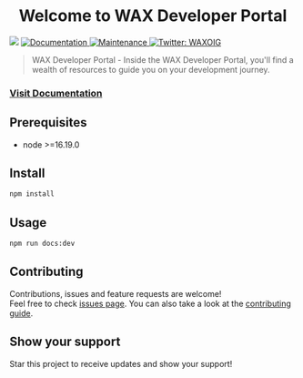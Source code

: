 <h1 align="center">Welcome to WAX Developer Portal</h1>
<p>
  <img src="https://img.shields.io/badge/node-%3E%3D16.19.0-blue.svg" />
  <a href="https://github.com/wax-office-of-inspector-general/wax-developer/wiki" target="_blank">
    <img alt="Documentation" src="https://img.shields.io/badge/documentation-yes-brightgreen.svg" />
  </a>
  <a href="https://github.com/wax-office-of-inspector-general/wax-developer/graphs/commit-activity" target="_blank">
    <img alt="Maintenance" src="https://img.shields.io/badge/Maintained%3F-yes-green.svg" />
  </a>
  <a href="https://twitter.com/WAXOIG" target="_blank">
    <img alt="Twitter: WAXOIG" src="https://img.shields.io/twitter/follow/WAXOIG.svg?style=social" />
  </a>
</p>

> WAX Developer Portal - Inside the WAX Developer Portal, you'll find a wealth of resources to guide you on your development journey.

### [Visit Documentation](https://developer.wax.io/)

## Prerequisites

- node >=16.19.0

## Install

```sh
npm install
```

## Usage

```sh
npm run docs:dev
```

## Contributing

Contributions, issues and feature requests are welcome!<br />Feel free to check [issues page](https://github.com/wax-office-of-inspector-general/wax-developer/issues). You can also take a look at the [contributing guide](https://github.com/wax-office-of-inspector-general/wax-developer/wiki/2-Contribution-Guides).

## Show your support

Star this project to receive updates and show your support!
